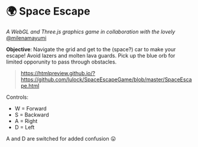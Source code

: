 # :earth_africa: Space Escape
*A WebGL and Three.js graphics game in collaboration with the lovely* [@milenamayumi](https://github.com/milenamayumi)

**Objective**: Navigate the grid and get to the (space?) car to make your escape! Avoid lazers and molten lava guards. Pick up the blue orb for limited opporunity to pass through obstacles. 

> https://htmlpreview.github.io/?https://github.com/lulock/SpaceEscapeGame/blob/master/SpaceEscape.html

Controls:
* W = Forward
* S = Backward
* A = Right 
* D = Left

A and D are switched for added confusion :stuck_out_tongue:
